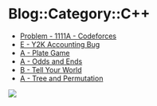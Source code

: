 # Blog::Category::C++
* [Problem - 1111A - Codeforces](/blog/2019/sfwkIoou1ati8BpX)
* [E - Y2K Accounting Bug](/blog/2019/U7cuaviCRbMgbMJr)
* [A - Plate Game](/blog/2019/2qfFRq6fZAhMEXH5)
* [A - Odds and Ends](/blog/2019/FfhA71UDvDBdZODf)
* [B - Tell Your World](/blog/2019/UQCgKEL42tnaDOe3)
* [A - Tree and Permutation](/blog/2019/QX4xPUxGRNQfWjoC)

<script async src="//pagead2.googlesyndication.com/pagead/js/adsbygoogle.js"></script>
<ins class="adsbygoogle"
     style="display:block; text-align:center;"
     data-ad-layout="in-article"
     data-ad-format="fluid"
     data-ad-client="ca-pub-4161171709893056"
     data-ad-slot="3052306384"></ins>
<script>
     (adsbygoogle = window.adsbygoogle || []).push({});
</script>

![](https://ww2.sinaimg.cn/large/005BYqpgly1g01dwo3j72j308c01o080.jpg)
